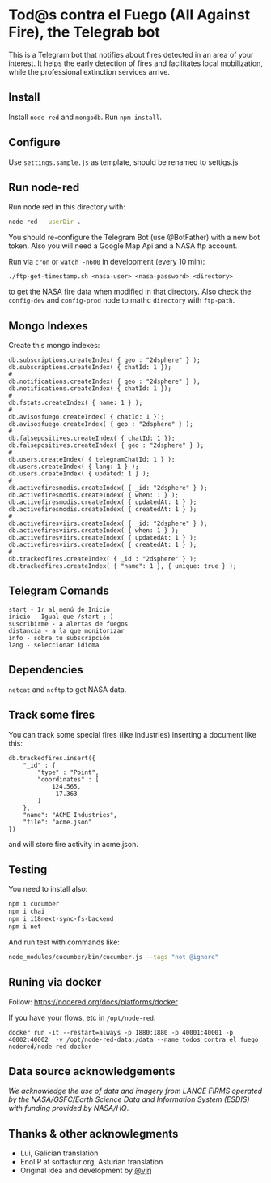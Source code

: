 # Tod@s contra el Fuego (All Against Fire), the Telegrab bot

This is a Telegram bot that notifies about fires detected in an area of your interest. It helps the early detection of fires and facilitates local mobilization, while the professional extinction services arrive.

## Install

Install `node-red` and `mongodb`. Run `npm install`.

## Configure

Use `settings.sample.js` as template, should be renamed to settigs.js

## Run node-red

Run node red in this directory with:

```bash
node-red --userDir .
```
You should re-configure the Telegram Bot (use @BotFather) with a new bot token. Also you will need a Google Map Api and a NASA ftp account.

Run via `cron` or `watch -n600` in development (every 10 min):
```
./ftp-get-timestamp.sh <nasa-user> <nasa-password> <directory>
```
to get the NASA fire data when modified in that directory. Also check the `config-dev` and `config-prod` node to mathc `directory` with `ftp-path`.

## Mongo Indexes

Create this mongo indexes:

```mongodb
db.subscriptions.createIndex( { geo : "2dsphere" } );
db.subscriptions.createIndex( { chatId: 1 });
#
db.notifications.createIndex( { geo : "2dsphere" } );
db.notifications.createIndex( { chatId: 1 });
#
db.fstats.createIndex( { name: 1 } );
#
db.avisosfuego.createIndex( { chatId: 1 });
db.avisosfuego.createIndex( { geo : "2dsphere" } );
#
db.falsepositives.createIndex( { chatId: 1 });
db.falsepositives.createIndex( { geo : "2dsphere" } );
#
db.users.createIndex( { telegramChatId: 1 } );
db.users.createIndex( { lang: 1 } );
db.users.createIndex( { updated: 1 } );
#
db.activefiresmodis.createIndex( { _id: "2dsphere" } );
db.activefiresmodis.createIndex( { when: 1 } );
db.activefiresmodis.createIndex( { updatedAt: 1 } );
db.activefiresmodis.createIndex( { createdAt: 1 } );
#
db.activefiresviirs.createIndex( { _id: "2dsphere" } );
db.activefiresviirs.createIndex( { when: 1 } );
db.activefiresviirs.createIndex( { updatedAt: 1 } );
db.activefiresviirs.createIndex( { createdAt: 1 } );
#
db.trackedfires.createIndex( { _id : "2dsphere" } );
db.trackedfires.createIndex( { "name": 1 }, { unique: true } );
```

## Telegram Comands

```
start - Ir al menú de Inicio
inicio - Igual que /start ;-)
suscribirme - a alertas de fuegos
distancia - a la que monitorizar
info - sobre tu subscripción
lang - seleccionar idioma
```

## Dependencies

`netcat` and `ncftp` to get NASA data.

## Track some fires

You can track some special fires (like industries) inserting a document like this:
```
db.trackedfires.insert({
    "_id" : {
        "type" : "Point",
        "coordinates" : [
            124.565,
            -17.363
        ]
    },
    "name": "ACME Industries",
    "file": "acme.json"
})
```
and will store fire activity in acme.json.

## Testing

You need to install also:

```bash
npm i cucumber
npm i chai
npm i i18next-sync-fs-backend
npm i net
```

And run test with commands like:
```bash
node_modules/cucumber/bin/cucumber.js --tags "not @ignore"
```
## Runing via docker

Follow: https://nodered.org/docs/platforms/docker

If you have your flows, etc in `/opt/node-red`:

```
docker run -it --restart=always -p 1880:1880 -p 40001:40001 -p 40002:40002  -v /opt/node-red-data:/data --name todos_contra_el_fuego nodered/node-red-docker
```

## Data source acknowledgements

*We acknowledge the use of data and imagery from LANCE FIRMS operated by the NASA/GSFC/Earth Science Data and Information System (ESDIS) with funding provided by NASA/HQ*.

## Thanks & other acknowlegments

- Lui, Galician translation
- Enol P at softastur.org, Asturian translation
- Original idea and development by [@vjrj](https://github.com/vjrj)
